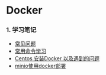 # Docker

### 1. 学习笔记

- [常见问题](常见问题.md)
- [常用命令学习](docker常用命令.md)
- [Centos 安装Docker 以及遇到的问题](Centos_安装Docker_以及遇到的问题.md)
- [minio使用docker部署](minio使用docker部署.md)